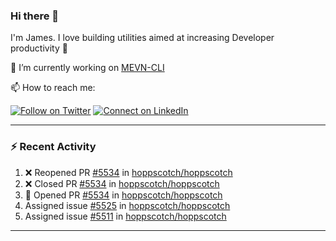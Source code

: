 ### Hi there 👋

I'm James. I love building utilities aimed at increasing Developer productivity :raised_hands: 

🔭 I’m currently working on [MEVN-CLI](https://github.com/madlabsinc/mevn-cli)

📫 How to reach me:

[![Follow on Twitter](https://img.shields.io/badge/--twitter?label=Twitter&logo=Twitter&style=social)](https://twitter.com/james_madhacks) [![Connect on LinkedIn](https://img.shields.io/badge/--linkedin?label=LinkedIn&logo=LinkedIn&style=social)](https://www.linkedin.com/in/jamesgeorge007)

---

### :zap: Recent Activity

<!--START_SECTION:activity-->
1. ❌ Reopened PR [#5534](undefined) in [hoppscotch/hoppscotch](https://github.com/hoppscotch/hoppscotch)
2. ❌ Closed PR [#5534](undefined) in [hoppscotch/hoppscotch](https://github.com/hoppscotch/hoppscotch)
3. 💪 Opened PR [#5534](undefined) in [hoppscotch/hoppscotch](https://github.com/hoppscotch/hoppscotch)
4.  Assigned issue [#5525](https://github.com/hoppscotch/hoppscotch/issues/5525) in [hoppscotch/hoppscotch](https://github.com/hoppscotch/hoppscotch)
5.  Assigned issue [#5511](https://github.com/hoppscotch/hoppscotch/issues/5511) in [hoppscotch/hoppscotch](https://github.com/hoppscotch/hoppscotch)
<!--END_SECTION:activity-->

---

<!--
**jamesgeorge007/jamesgeorge007** is a ✨ _special_ ✨ repository because its `README.md` (this file) appears on your GitHub profile.

Here are some ideas to get you started:

- 🌱 I’m currently learning ...
- 👯 I’m looking to collaborate on ...
- 🤔 I’m looking for help with ...
- 💬 Ask me about ...
- 😄 Pronouns: ...
- ⚡ Fun fact: ...
-->
